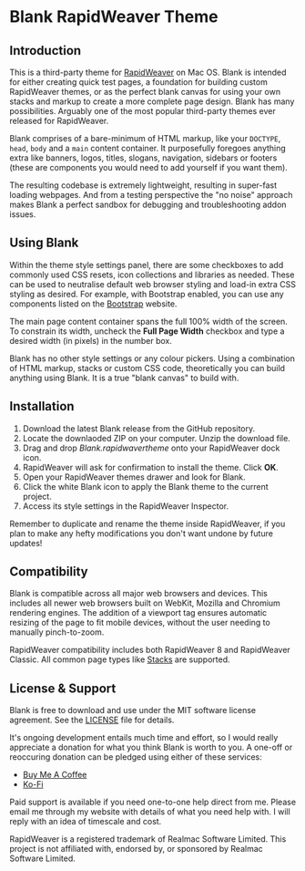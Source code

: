 # Blank RapidWeaver Theme

## Introduction
This is a third-party theme for [RapidWeaver](https://www.realmacsoftware.com/rapidweaver/) on Mac OS. Blank is intended for either creating quick test pages, a foundation for building custom RapidWeaver themes, or as the perfect blank canvas for using your own stacks and markup to create a more complete page design. Blank has many possibilities. Arguably one of the most popular third-party themes ever released for RapidWeaver.

Blank comprises of a bare-minimum of HTML markup, like your `DOCTYPE`, `head`, `body` and a `main` content container. It purposefully foregoes anything extra like banners, logos, titles, slogans, navigation, sidebars or footers (these are components you would need to add yourself if you want them). 

The resulting codebase is extremely lightweight, resulting in super-fast loading webpages. And from a testing perspective the "no noise" approach makes Blank a perfect sandbox for debugging and troubleshooting addon issues.

## Using Blank
Within the theme style settings panel, there are some checkboxes to add commonly used CSS resets, icon collections and libraries as needed. These can be used to neutralise default web browser styling and load-in extra CSS styling as desired. For example, with Bootstrap enabled, you can use any components listed on the [Bootstrap](https://getbootstrap.com/docs/5.3/getting-started/introduction/) website.

The main page content container spans the full 100% width of the screen. To constrain its width, uncheck the **Full Page Width** checkbox and type a desired width (in pixels) in the number box.

Blank has no other style settings or any colour pickers. Using a combination of HTML markup, stacks or custom CSS code, theoretically you can build anything using Blank. It is a true "blank canvas" to build with.

## Installation
1. Download the latest Blank release from the GitHub repository.
2. Locate the downlaoded ZIP on your computer. Unzip the download file.
3. Drag and drop *Blank.rapidwavertheme* onto your RapidWeaver dock icon.
4. RapidWeaver will ask for confirmation to install the theme. Click **OK**.
5. Open your RapidWeaver themes drawer and look for Blank.
6. Click the white Blank icon to apply the Blank theme to the current project.
7. Access its style settings in the RapidWeaver Inspector.

Remember to duplicate and rename the theme inside RapidWeaver, if you plan to make any hefty modifications you don't want undone by future updates!

## Compatibility 
Blank is compatible across all major web browsers and devices. This includes all newer web browsers built on WebKit, Mozilla and Chromium rendering engines. The addition of a viewport tag ensures automatic resizing of the page to fit mobile devices, without the user needing to manually pinch-to-zoom.

RapidWeaver compatibility includes both RapidWeaver 8 and RapidWeaver Classic. All common page types like [Stacks](https://yourhead.com/stacks) are supported.

## License & Support
Blank is free to download and use under the MIT software license agreement. See the [LICENSE](LICENSE.md) file for details. 

It's ongoing development entails much time and effort, so I would really appreciate a donation for what you think Blank is worth to you. A one-off or reoccuring donation can be pledged using either of these services:

- [Buy Me A Coffee](https://buymeacoffee.com/willwoodgac)
- [Ko-Fi](https://ko-fi.com/E1E7H2Z7R)

Paid support is available if you need one-to-one help direct from me. Please email me through my website with details of what you need help with. I will reply with an idea of timescale and cost.

RapidWeaver is a registered trademark of Realmac Software Limited. This project is not affiliated with, endorsed by, or sponsored by Realmac Software Limited.
